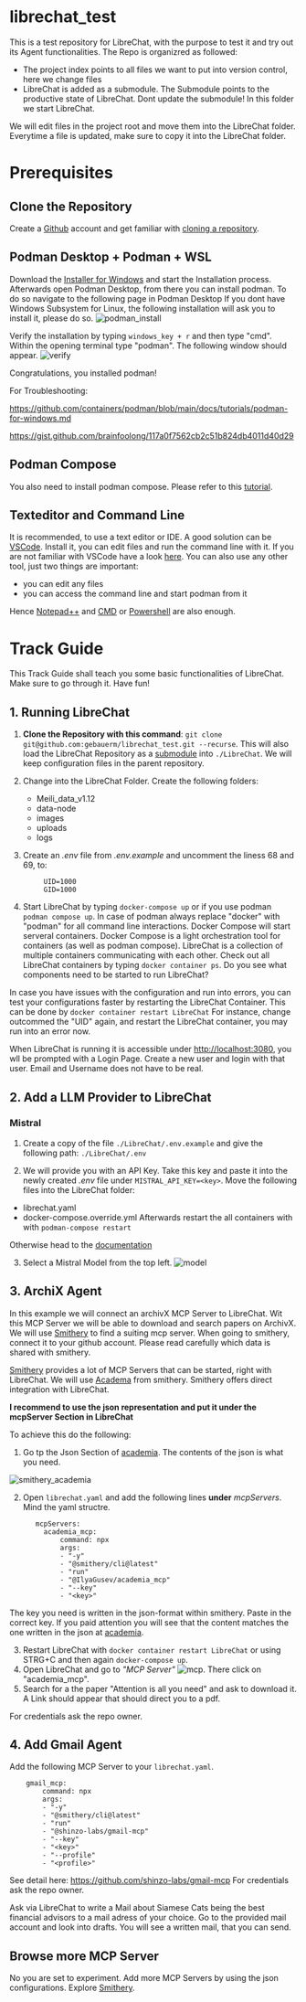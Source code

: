 # librechat_test

This is a test repository for LibreChat, with the purpose to test it and try out its Agent functionalities. The Repo is organizred as followed:
* The project index points to all files we want to put into version control, here we change files
* LibreChat is added as a submodule. The Submodule points to the productive state of LibreChat. Dont update the submodule! In this folder we start LibreChat.

We will edit files in the project root and move them into the LibreChat folder. Everytime a file is updated, make sure to copy it into the LibreChat folder.

# Prerequisites

## Clone the Repository
Create a [Github](https://github.com/) account
and get familiar with [cloning a repository](https://docs.github.com/en/repositories/creating-and-managing-repositories/cloning-a-repository).

## Podman Desktop + Podman + WSL
Download the [Installer for Windows](https://podman-desktop.io/downloads) and start the Installation process. Afterwards open Podman Desktop, from there you can install podman. To do so navigate to the following page in Podman Desktop
 If you dont have Windows Subsystem for Linux, the following installation will ask you to install it, please do so.
![podman_install](./doc/podman_install.png)

Verify the installation by typing `windows_key + r` and then type "cmd". Within the opening terminal type "podman". The following window should appear.
![verify](./doc/podman_command.png)

Congratulations, you installed podman!

For Troubleshooting:

https://github.com/containers/podman/blob/main/docs/tutorials/podman-for-windows.md

https://gist.github.com/brainfoolong/117a0f7562cb2c51b824db4011d40d29


## Podman Compose

You also need to install podman compose. Please refer to this [tutorial](https://podman-desktop.io/docs/compose/setting-up-compose).

## Texteditor and Command Line
It is recommended, to use a text editor or IDE. A good solution can be [VSCode](https://code.visualstudio.com/Download).
Install it, you can edit files and run the command line with it.
If you are not familiar with VSCode have a look [here](https://code.visualstudio.com/docs/getstarted/getting-started).
You can also use any other tool, just two things are important:

* you can edit any files
* you can access the command line and start podman from it

Hence [Notepad++](https://notepad-plus-plus.org/downloads/) and [CMD](https://kostnix-web.de/tipps-tricks/eingabeaufforderung-cmd-als-administrator-oeffnen/) or [Powershell](https://learn.microsoft.com/de-de/powershell/scripting/windows-powershell/starting-windows-powershell?view=powershell-7.5) are also enough.

# Track Guide

This Track Guide shall teach you some basic functionalities of LibreChat. Make sure to go through it.
Have fun!

## 1. Running LibreChat

1. __Clone the Repository with this command__: `git clone git@github.com:gebauerm/librechat_test.git --recurse`. This will also load the LibreChat Repository as a [submodule](https://git-scm.com/book/en/v2/Git-Tools-Submodules) into `./LibreChat`. We will keep configuration files in the parent repository.
2. Change into the LibreChat Folder. Create the following folders:
    * Meili_data_v1.12
    * data-node
    * images
    * uploads
    * logs
3. Create an _.env_ file from _.env.example_ and uncomment the liness 68 and 69, to:

            UID=1000
            GID=1000

4. Start LibreChat by typing `docker-compose up` or if you use podman `podman compose up`. In case of podman always replace "docker" with "podman" for all command line interactions.
Docker Compose will start serveral containers. Docker Compose is a light orchestration tool for containers (as well as podman compose). LibreChat is a collection of multiple containers communicating with each other. Check out all LibreChat containers by typing `docker container ps`.
Do you see what components need to be started to run LibreChat?

In case you have issues with the configuration and run into errors, you can test your configurations faster by restarting the LibreChat Container. This can be done by `docker container restart LibreChat`
For instance, change outcommed the "UID" again, and restart the LibreChat container, you may run into an error now.

When LibreChat is running it is accessible under [http://localhost:3080](http://localhost:3080/login), you wll be prompted with a Login Page. Create a new user and login with that user. Email and Username does not have to be real.


## 2. Add a LLM Provider to LibreChat

### Mistral

1. Create a copy of the file `./LibreChat/.env.example` and give the following path: `./LibreChat/.env`

2. We will provide you with an API Key. Take this key and paste it into the newly created _.env_ file under `MISTRAL_API_KEY=<key>`.
Move the following files into the LibreChat folder:
* librechat.yaml
* docker-compose.override.yml
Afterwards restart the all containers with with `podman-compose restart`

Otherwise head to the [documentation](https://www.librechat.ai/docs/configuration/librechat_yaml/ai_endpoints/mistral)

3. Select a Mistral Model from the top left.
![model](./doc/model_selection.png)


## 3. ArchiX Agent

In this example we will connect an archivX MCP Server to LibreChat.
Wit this MCP Server we will be able to download and search papers on ArchivX.
We will use [Smithery](https://smithery.ai/) to find a suiting mcp server. When going to smithery, connect it to your github account. Please read carefully which data is shared with smithery.

[Smithery](https://smithery.ai/) provides a lot of MCP Servers that can be started, right with LibreChat. We will use [Academa](https://smithery.ai/server/@IlyaGusev/academia_mcp) from smithery. Smithery offers direct integration with LibreChat.

__I recommend to use the json representation and put it under the mcpServer Section in LibreChat__

To achieve this do the following:

1. Go tp the Json Section of [academia](https://smithery.ai/server/@IlyaGusev/academia_mcp). The contents of the json is what you need.

![smithery_academia](./doc/smithery.png)

2. Open `librechat.yaml` and add the following lines __under__ _mcpServers_. Mind the yaml structre.

          mcpServers:
            academia_mcp:
                command: npx
                args:
                - "-y"
                - "@smithery/cli@latest"
                - "run"
                - "@IlyaGusev/academia_mcp"
                - "--key"
                - "<key>"

The key you need is written in the json-format within smithery. Paste in the correct key.
If you paid attention you will see that the content matches the one written in the json at [academia](https://smithery.ai/server/@IlyaGusev/academia_mcp).

3. Restart LibreChat with `docker container restart LibreChat` or using STRG+C and then again `docker-compose up`.
4. Open LibreChat and go to _"MCP Server"_
![mcp](./doc/mcp.png). There click on "academia_mcp".
5. Search for a the paper "Attention is all you need" and ask to download it. A Link should appear that should direct you to a pdf.

For credentials ask the repo owner.

## 4. Add Gmail Agent

Add the following MCP Server to your `librechat.yaml`.

        gmail_mcp:
            command: npx
            args:
            - "-y"
            - "@smithery/cli@latest"
            - "run"
            - "@shinzo-labs/gmail-mcp"
            - "--key"
            - "<key>"
            - "--profile"
            - "<profile>"

See detail here:
https://github.com/shinzo-labs/gmail-mcp
For credentials ask the repo owner.

Ask via LibreChat to write a Mail about Siamese Cats being the best financial advisors to a mail adress of your choice. Go to the provided mail account and look into drafts. You will see a written mail, that you can send.

## Browse more MCP Server

No you are set to experiment.
Add more MCP Servers by using the json configurations.
Explore [Smithery](https://smithery.ai/).
